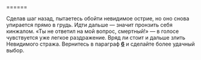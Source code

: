 ======

Сделав шаг назад, пытаетесь обойти невидимое острие, но оно снова упирается прямо в грудь. Идти дальше — значит пронзить себя кинжалом. «Ты не ответил на мой вопрос, смертный!» — в голосе чувствуется уже легкое раздражение. Вряд ли стоит и дальше злить Невидимого стража. Вернитесь в параграф [**6**](#n_6) и сделайте более удачный выбор.

